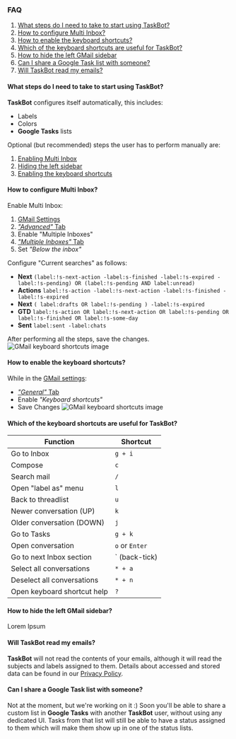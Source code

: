 ### FAQ
1. [What steps do I need to take to start using TaskBot?](/faq/#5)
2. [How to configure Multi Inbox?](/faq/#5)
3. [How to enable the keyboard shortcuts?](/faq/#5)
4. [Which of the keyboard shortcuts are useful for TaskBot?](/faq/#5)
5. [How to hide the left GMail sidebar](/faq/#5)
6. [Can I share a Google Task list with someone?](/faq/#5)
7. [Will TaskBot read my emails?](/faq/#5)

#### What steps do I need to take to start using TaskBot?
**TaskBot** configures itself automatically, this includes:
* Labels
* Colors
* **Google Tasks** lists

Optional (but recommended) steps the user has to perform manually are:
1. [Enabling Multi Inbox](/faq#5)
2. [Hiding the left sidebar](/faq#5)
3. [Enabling the keyboard shortcuts](/faq#5)

#### How to configure Multi Inbox?
Enable Multi Inbox:
1.  [GMail Settings](https://mail.google.com/mail/u/0/#settings/general)
2.  [*"Advanced"* Tab](https://mail.google.com/mail/u/0/#settings/labs)
3.  Enable "Multiple Inboxes"
4.  [*"Multiple Inboxes"* Tab](https://mail.google.com/mail/u/0/#settings/lighttlist)
5.  Set *"Below the inbox"*

Configure "Current searches" as follows:

* **Next** `(label:!s-next-action -label:s-finished -label:!s-expired -label:!s-pending) OR (label:!s-pending AND label:unread)`
* **Actions**  `label:!s-action -label:!s-next-action -label:!s-finished -label:!s-expired`
* **Next**  `( label:drafts OR label:!s-pending ) -label:!s-expired`
* **GTD**  `label:!s-action OR label:!s-next-action OR label:!s-pending OR label:!s-finished OR label:!s-some-day`
* **Sent**  `label:sent -label:chats`

After performing all the steps, save the changes.
![GMail keyboard shortcuts image](https://taskbot.app/static/images/gmail-multi-inbox.png)

#### How to enable the keyboard shortcuts?
While in the [GMail settings](https://mail.google.com/mail/u/0/#settings/general):
 - [*"General"* Tab](https://mail.google.com/mail/u/0/#settings/general)
 - Enable *"Keyboard shortcuts"*
 - Save Changes
![GMail keyboard shortcuts image](https://taskbot.app/static/static/images/gmail-keyboard.png)

#### Which of the keyboard shortcuts are useful for TaskBot?

| Function | Shortcut |
|--|--|
| Go to Inbox | `g + i` |
| Compose | `c` |
| Search mail | `/` |
| Open "label as" menu | `l` |
| Back to threadlist | `u` |
| Newer conversation (UP) | `k` |
| Older conversation (DOWN) | `j` |
| Go to Tasks | `g + k` |
| Open conversation | `o` or `Enter` |
| Go to next Inbox section | ` (back-tick) |
| Select all conversations | `* + a` |
| Deselect all conversations | `* + n` |
| Open keyboard shortcut help | `?` 

#### How to hide the left GMail sidebar?
Lorem Ipsum

#### Will TaskBot read my emails?
**TaskBot** will not read the contents of your emails, although it will read the subjects and labels assigned to them. Details about accessed and stored data can be found in our [Privacy Policy](/privacy-policy).

#### Can I share a Google Task list with someone?
Not at the moment, but we're working on it :) Soon you'll be able to share a custom list in **Google Tasks** with another **TaskBot** user, without using any dedicated UI. Tasks from that list will still be able to have a status assigned to  them which will make them show up in one of the status lists.
<!--stackedit_data:
eyJoaXN0b3J5IjpbLTU2NDkzMTI3NiwxMTI1NDYyMjIyLC03Mj
c4NjY5OTgsLTExMDIxNDYzMCwyNzk4OTgwNywyMDIyNTg5NDEy
LDE2MTQyMzU0MzAsMTE4NTQyMTUwMl19
-->